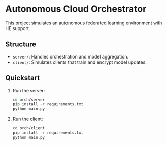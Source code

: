 # Autonomous Cloud Orchestrator

This project simulates an autonomous federated learning environment with HE support.

## Structure
- `server/`: Handles orchestration and model aggregation.
- `client/`: Simulates clients that train and encrypt model updates.

## Quickstart
1. Run the server:
    ```bash
    cd orch/server
    pip install -r requirements.txt
    python main.py
    ```

2. Run the client:
    ```bash
    cd orch/client
    pip install -r requirements.txt
    python main.py
    ```
